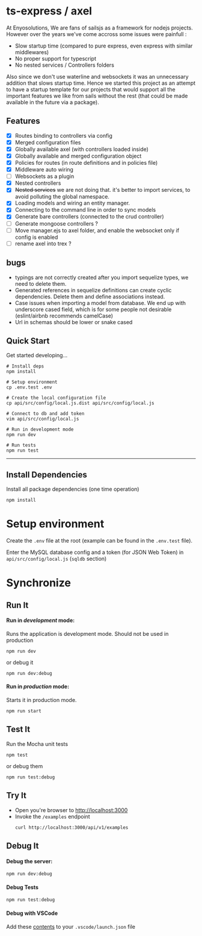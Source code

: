# ts-express / axel

At Enyosolutions, We are fans of sailsjs as a framework for nodejs projects. However over the years we've come accross some issues were painfull :

- Slow startup time (compared to pure express, even express with similar middlewares)
- No proper support for typescript
- No nested services / Controllers folders


Also since we don't use waterline and websockets it was an unnecessary addition that slows startup time.
Hence we started this project as an attempt to have a startup template for our projects that would support all the important features we like from sails without the rest (that could be made available in the future via a package).

## Features

- [x] Routes binding to controllers via config
- [X] Merged configuration files
- [X] Globally available axel (with controllers loaded inside)
- [X] Globally available and merged configuration object
- [X] Policies for routes (in route definitions and in policies file)
- [X] Middleware auto wiring
- [ ] Websockets as a plugin
- [X] Nested controllers
- [X] ~~Nested services~~ we are not doing that. it's better to import services, to avoid polluting the global namespace.
- [X] Loading models and wiring an entity manager.
- [X] Connecting to the command line in order to sync models
- [X] Generate bare controllers (connected to the crud controller)
- [ ] Generate mongoose controllers ?
- [ ] Move manager.ejs to axel folder, and enable the websocket only if config is enabled
- [ ] rename axel into trex ?

## bugs
- typings are not correctly created after you import sequelize types, we need to delete them.
- Generated references in sequelize definitions can create cyclic dependencies. Delete them and define associations instead.
- Case issues when importing a model from database. We end up with underscore cased field, which is for some people not desirable (eslint/airbnb recommends camelCase)
- Url in schemas should be lower or snake cased



## Quick Start

Get started developing...

```shell
# Install deps
npm install

# Setup environment
cp .env.test .env

# Create the local configuration file
cp api/src/config/local.js.dist api/src/config/local.js

# Connect to db and add token
vim api/src/config/local.js

# Run in development mode
npm run dev

# Run tests
npm run test
```

---

## Install Dependencies

Install all package dependencies (one time operation)

```shell
npm install
```

# Setup environment

Create the `.env` file at the root (example can be found in the `.env.test` file).

Enter the MySQL database config and a token (for JSON Web Token) in `api/src/config/local.js` (`sqldb` section)


# Synchronize

## Run It
#### Run in *development* mode:
Runs the application is development mode. Should not be used in production

```shell
npm run dev
```

or debug it

```shell
npm run dev:debug
```

#### Run in *production* mode:

Starts it in production mode.

```shell
npm run start
```

## Test It

Run the Mocha unit tests

```shell
npm test
```

or debug them

```shell
npm run test:debug
```

## Try It
* Open you're browser to [http://localhost:3000](http://localhost:3000)
* Invoke the `/examples` endpoint
  ```shell
  curl http://localhost:3000/api/v1/examples
  ```


## Debug It

#### Debug the server:

```
npm run dev:debug
```

#### Debug Tests

```
npm run test:debug
```

#### Debug with VSCode

Add these [contents](https://github.com/cdimascio/generator-express-no-stress/blob/next/assets/.vscode/launch.json) to your `.vscode/launch.json` file
